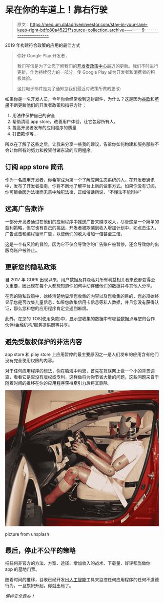 # 呆在你的车道上！靠右行驶

> 原文：<https://medium.datadriveninvestor.com/stay-in-your-lane-keep-right-bdfc80a4522f?source=collection_archive---------9----------------------->

2019 年构建符合政策的应用的最佳方式

> 你好 Google Play 开发者，
> 
> 我们写信是为了让您了解我们的[开发者政策中心](https://www.google.com/appserve/mkt/p/AHANi0bG1VqNMyj0gwL7VukpEAvlG8kcLtEojPy5eBNKofoAAj-AOV9VODiMf_aIJmuoxjDeW66KuQB7R3EtED8m3HggyQDlO2ZZrRbM89GI7AgfumW2ih2rhBtE9w)最近的更新。我们不时进行更新，作为持续努力的一部分，使 Google Play 成为开发者和消费者的积极体验。
> 
> 这封电子邮件是为了通知您我们最近对政策所做的更改:

如果你是一名开发人员，今年你会经常收到这封邮件，为什么？这是因为[谷歌](https://play.google.com/store)和[苹果](https://www.apple.com/ug/ios/app-store/)不断更新他们的开发者政策和指导方针；

1.  用法律保护自己的安全
2.  帮助清理 app store，改善用户体验，让它包容所有人。
3.  提高开发者发布的应用程序的质量
4.  打击欺诈等…

所以在了解了这些之后，让我来分享一些我的建议，告诉你如何构建和服务那些不会让你所有的努力和投资付诸东流的应用程序。

## **订阅 app store 简讯**

作为一名应用开发者，你希望成为第一个了解应用生态系统的人。在开发者通讯中，发布了开发者指南，你将不断地了解平台上新的做事方式。如果你没有订阅，你可能会因为法律而无意中触犯法律，正如俗话所说，“不懂法不能辩护”

## **远离广告欺诈**

一部分开发者通过在他们的应用程序中推送广告来赚取收入，尽管这是一个简单的盈利策略，但它也有自己的挑战，开发者被欺骗到收入增加计划中，如点击注入，广告点击和编程循环广告，以使他们的收入增加一倍甚至三倍。

这是一个有风险的冒险，因为它不仅会导致你的广告账户被暂停，还会导致你的出版商账户被终止。

## **更新您的隐私政策**

自 2017 年 GDPR 出现以来，用户数据及其隐私对所有利益相关者来说都变得至关重要，因此现在每个人都想知道你如何手动存储他们的数据并与其他人分享。

在您的隐私政策中，始终清楚地显示您收集的内容以及您收集的目的，您必须始终显示您是否收集儿童信息，如果您收集信用卡信息等私人数据，并且您没有获得认证，那么您和您的应用程序肯定会遇到麻烦。

此外，在您的 TOS(使用条款)中，显示您收集的数据中有哪些数据点与您的合作伙伴/金融机构/服务提供商等共享。

## **避免受版权保护的非法内容**

app store 和 play store 上应用暂停的最主要原因之一是人们发布的应用含有他们没有完全使用权限的内容。

对于任何应用程序的想法，你在脑海中构思，首先在互联网上做一个小的背景调查，看看它是否没有版权或专利，这样做将为你节省大量的问题，这些问题来自于随着时间的推移在你的应用程序获得牵引力后将其删除。

![](img/def326c04d2a24b5cb8005cc4128027b.png)

picture from unsplash

## 最后，停止不公平的策略

把任何非官方的方法、方案、途径、增加收入的战术、下载量、好评都当做你 app 的墓地门票。

随着时间的推移，谷歌已经开发出[人工智能](https://searchenterpriseai.techtarget.com/definition/AI-Artificial-Intelligence)工具来监控任何应用程序的任何不道德行为，一旦旗帜升起，你就出局了。

*保持安全靠右！*